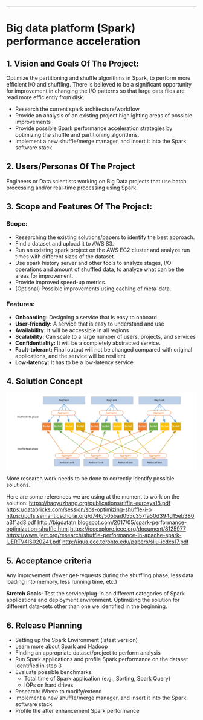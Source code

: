 ** **
# Big data platform (Spark) performance acceleration

## 1. Vision and Goals Of The Project: 

Optimize the partitioning and shuffle algorithms in Spark, to perform more efficient I/O and shuffling. There is believed to be a significant opportunity for improvement in changing the I/O patterns so that large data files are read more efficiently from disk.
* Research the current spark architecture/workflow
* Provide an analysis of an existing project highlighting areas of possible improvements
* Provide possible Spark performance acceleration strategies by optimizing the shuffle and partitioning algorithms.
* Implement a new shuffle/merge manager, and insert it into the Spark software stack.

## 2. Users/Personas Of The Project
Engineers or Data scientists working on Big Data projects that use batch processing and/or real-time processing using Spark. 

## 3. Scope and Features Of The Project:
### Scope:
* Researching the existing solutions/papers to identify the best approach.
* Find a dataset and upload it to AWS S3.
* Run an existing spark project on the AWS EC2 cluster and analyze run times with different sizes of the dataset.
* Use spark history server and other tools to analyze stages, I/O operations and amount of shuffled data, to analyze what can be the areas for improvement.
* Provide improved speed-up metrics.
* (Optional) Possible improvements using caching of meta-data.

### Features:
* **Onboarding:** Designing a service that is easy to onboard
* **User-friendly:** A service that is easy to understand and use
* **Availability:** It will be accessible in all regions
* **Scalability:** Can scale to a large number of users, projects, and services
* **Confidentiality:** It will be a completely abstracted service.
* **Fault-tolerant:** Final output will not be changed compared with original applications, and the service will be resilient
* **Low-latency:** It has to be a low-latency service

## 4. Solution Concept

![image alt text](sparkArch.png)

More research work needs to be done to correctly identify possible solutions.

 Here are some references we are using at the moment to work on the solution:
https://haoyuzhang.org/publications/riffle-eurosys18.pdf
https://databricks.com/session/sos-optimizing-shuffle-i-o
https://pdfs.semanticscholar.org/d746/505bad055c357fa50d394d15eb380a3f1ad3.pdf
http://bigdatatn.blogspot.com/2017/05/spark-performance-optimization-shuffle.html
https://ieeexplore.ieee.org/document/8125977
https://www.ijert.org/research/shuffle-performance-in-apache-spark-IJERTV4IS020241.pdf
http://iqua.ece.toronto.edu/papers/sliu-icdcs17.pdf


## 5. Acceptance criteria
Any improvement (fewer get-requests during the shuffling phase, less data loading into memory, less running time, etc.)

 **Stretch Goals:**
Test the service/plug-in on different categories of Spark applications and deployment environment.
Optimizing the solution for different data-sets other than one we identified in the beginning.

## 6. Release Planning
* Setting up the Spark Environment (latest version)
* Learn more about Spark and Hadoop
* Finding an appropriate dataset/project to perform analysis
* Run Spark applications and profile Spark performance on the dataset identified in step 3
* Evaluate possible benchmarks:
   * Total time of Spark application (e.g., Sorting, Spark Query)
   * IOPs on hard drives
* Research: Where to modify/extend 
* Implement a new shuffle/merge manager, and insert it into the Spark software stack.
* Profile the after enhancement Spark performance

